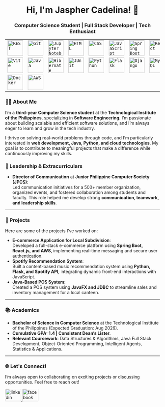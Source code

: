 <div align="center">
  <h1>Hi, I'm Jaspher Cadelina! 👋</h1>
  <h3>Computer Science Student | Full Stack Developer | Tech Enthusiast</h3>
</div>


<div align="center">
	<table>
		<tr>
			<td><code><img width="50" src="https://raw.githubusercontent.com/marwin1991/profile-technology-icons/refs/heads/main/icons/rest.png" alt="REST" title="REST"/></code></td>
			<td><code><img width="50" src="https://raw.githubusercontent.com/marwin1991/profile-technology-icons/refs/heads/main/icons/git.png" alt="Git" title="Git"/></code></td>
			<td><code><img width="50" src="https://raw.githubusercontent.com/marwin1991/profile-technology-icons/refs/heads/main/icons/jupyter_notebook.png" alt="Jupyter Notebook" title="Jupyter Notebook"/></code></td>
			<td><code><img width="50" src="https://raw.githubusercontent.com/marwin1991/profile-technology-icons/refs/heads/main/icons/html.png" alt="HTML" title="HTML"/></code></td>
			<td><code><img width="50" src="https://raw.githubusercontent.com/marwin1991/profile-technology-icons/refs/heads/main/icons/css.png" alt="CSS" title="CSS"/></code></td>
			<td><code><img width="50" src="https://raw.githubusercontent.com/marwin1991/profile-technology-icons/refs/heads/main/icons/javascript.png" alt="JavaScript" title="JavaScript"/></code></td>
			<td><code><img width="50" src="https://raw.githubusercontent.com/marwin1991/profile-technology-icons/refs/heads/main/icons/spring_boot.png" alt="Spring Boot" title="Spring Boot"/></code></td>
			<td><code><img width="50" src="https://raw.githubusercontent.com/marwin1991/profile-technology-icons/refs/heads/main/icons/react.png" alt="React" title="React"/></code></td>
		</tr>
		<tr>
			<td><code><img width="50" src="https://raw.githubusercontent.com/marwin1991/profile-technology-icons/refs/heads/main/icons/vite.png" alt="Vite" title="Vite"/></code></td>
			<td><code><img width="50" src="https://raw.githubusercontent.com/marwin1991/profile-technology-icons/refs/heads/main/icons/java.png" alt="Java" title="Java"/></code></td>
			<td><code><img width="50" src="https://raw.githubusercontent.com/marwin1991/profile-technology-icons/refs/heads/main/icons/hibernate.png" alt="Hibernate" title="Hibernate"/></code></td>
			<td><code><img width="50" src="https://raw.githubusercontent.com/marwin1991/profile-technology-icons/refs/heads/main/icons/junit.png" alt="JUnit" title="JUnit"/></code></td>
			<td><code><img width="50" src="https://raw.githubusercontent.com/marwin1991/profile-technology-icons/refs/heads/main/icons/python.png" alt="Python" title="Python"/></code></td>
			<td><code><img width="50" src="https://raw.githubusercontent.com/marwin1991/profile-technology-icons/refs/heads/main/icons/flask.png" alt="Flask" title="Flask"/></code></td>
			<td><code><img width="50" src="https://raw.githubusercontent.com/marwin1991/profile-technology-icons/refs/heads/main/icons/django.png" alt="Django" title="Django"/></code></td>
			<td><code><img width="50" src="https://raw.githubusercontent.com/marwin1991/profile-technology-icons/refs/heads/main/icons/mysql.png" alt="MySQL" title="MySQL"/></code></td>
		</tr>
		<tr>
			<td><code><img width="50" src="https://raw.githubusercontent.com/marwin1991/profile-technology-icons/refs/heads/main/icons/docker.png" alt="Docker" title="Docker"/></code></td>
			<td><code><img width="50" src="https://raw.githubusercontent.com/marwin1991/profile-technology-icons/refs/heads/main/icons/aws.png" alt="AWS" title="AWS"/></code></td>
		</tr>
	</table>
</div>




### 👨‍💻 About Me
I’m a **third-year Computer Science student** at the **Technological Institute of the Philippines**, specializing in **Software Engineering**. I’m passionate about building scalable and efficient software solutions, and I’m always eager to learn and grow in the tech industry.  

I thrive on solving real-world problems through code, and I’m particularly interested in **web development, Java, Python, and cloud technologies**. My goal is to contribute to meaningful projects that make a difference while continuously improving my skills.

### 🌟 Leadership & Extracurriculars
- **Director of Communication** at **Junior Philippine Computer Society (JPCS)**:  
  Led communication initiatives for a 500+ member organization, organized events, and fostered collaboration among students and faculty. This role helped me develop strong **communication, teamwork, and leadership skills**.

---

### 🚀 Projects
Here are some of the projects I’ve worked on:
- **E-commerce Application for Local Subdivision**:  
  Developed a full-stack e-commerce platform using **Spring Boot, React.js, and AWS**, implementing real-time messaging and secure user authentication.
- **Spotify Recommendation System**:  
  Built a content-based music recommendation system using **Python, Flask, and Spotify API**, integrating dynamic front-end interactions with JavaScript.
- **Java-Based POS System**:  
  Created a POS system using **JavaFX and JDBC** to streamline sales and inventory management for a local canteen.

---

### 📚 Academics
- **Bachelor of Science in Computer Science** at the Technological Institute of the Philippines (Expected Graduation: Aug 2026).  
- **Cumulative GPA: 1.4 | Consistent Dean’s Lister**.  
- **Relevant Coursework**: Data Structures & Algorithms, Java Full Stack Development, Object-Oriented Programming, Intelligent Agents, Statistics & Applications.

---

### 🌐 Let's Connect!
I’m always open to collaborating on exciting projects or discussing opportunities. Feel free to reach out!

<div align="left">
  <a href="https://www.linkedin.com/in/jaspher-cadelina-2151a423b/" target="_blank">
    <img src="https://raw.githubusercontent.com/maurodesouza/profile-readme-generator/master/src/assets/icons/social/linkedin/default.svg" width="52" height="40" alt="linkedin logo" />
  </a>
  
  <a href="https://www.facebook.com/jaspher.cadelina.3" target="_blank">
    <img src="https://raw.githubusercontent.com/maurodesouza/profile-readme-generator/master/src/assets/icons/social/facebook/default.svg" width="52" height="40" alt="facebook logo" />
  </a>
</div>
